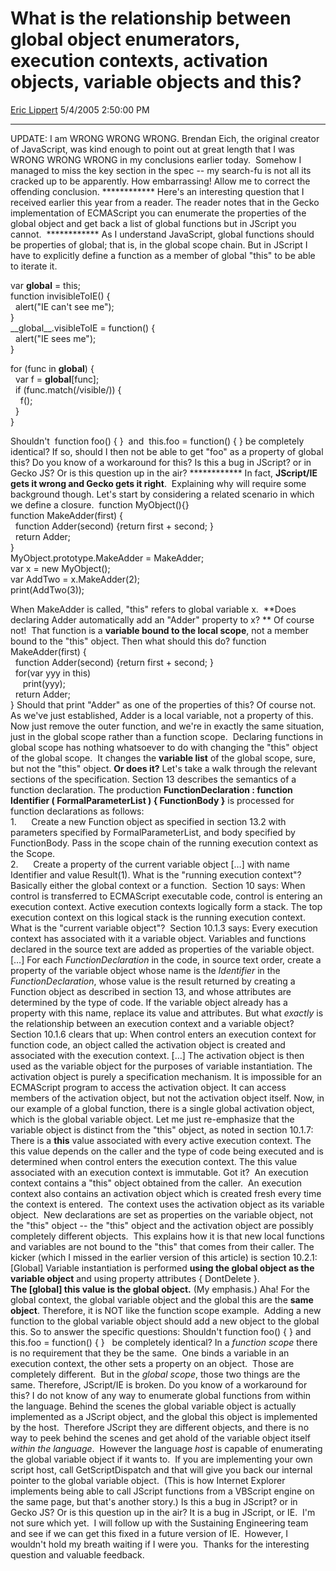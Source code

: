 # What is the relationship between global object enumerators, execution contexts, activation objects, variable objects and this?

[Eric Lippert](https://social.msdn.microsoft.com/profile/Eric%20Lippert) 5/4/2005 2:50:00 PM

-----

UPDATE: I am WRONG WRONG WRONG. Brendan Eich, the original creator of JavaScript, was kind enough to point out at great length that I was WRONG WRONG WRONG in my conclusions earlier today.  Somehow I managed to miss the key section in the spec -- my search-fu is not all its cracked up to be apparently. How embarrassing\! Allow me to correct the offending conclusion. \*\*\*\*\*\*\*\*\*\*\*\* Here's an interesting question that I received earlier this year from a reader. The reader notes that in the Gecko implementation of ECMAScript you can enumerate the properties of the global object and get back a list of global functions but in JScript you cannot.  \*\*\*\*\*\*\*\*\*\*\*\* As I understand JavaScript, global functions should be properties of global; that is, in the global scope chain. But in JScript I have to explicitly define a function as a member of global "this" to be able to iterate it.  
  
var **global** = this;  
function invisibleToIE() {  
  alert("IE can't see me");  
}  
\_\_global\_\_.visibleToIE = function() {  
  alert("IE sees me");  
}  
  
for (func in **global**) {  
  var f = **global**\[func\];  
  if (func.match(/visible/)) {  
    f();  
  }  
}  
  
Shouldn't  function foo() { }  and  this.foo = function() { } be completely identical? If so, should I then not be able to get "foo" as a property of global this? Do you know of a workaround for this? Is this a bug in JScript? or in Gecko JS? Or is this question up in the air? \*\*\*\*\*\*\*\*\*\*\*\* In fact, **JScript/IE gets it wrong and Gecko gets it right**.  Explaining why will require some background though. Let's start by considering a related scenario in which we define a closure.  function MyObject(){}  
function MakeAdder(first) {  
  function Adder(second) {return first + second; }   
  return Adder;  
}  
MyObject.prototype.MakeAdder = MakeAdder;  
var x = new MyObject();  
var AddTwo = x.MakeAdder(2);  
print(AddTwo(3));  
  
When MakeAdder is called, "this" refers to global variable x.  **Does declaring Adder automatically add an "Adder" property to x? ** Of course not\!  That function is a **variable bound to the local scope**, not a member bound to the "this" object. Then what should this do? function MakeAdder(first) {  
  function Adder(second) {return first + second; }   
  for(var yyy in this)  
     print(yyy);  
  return Adder;  
} Should that print "Adder" as one of the properties of this? Of course not.  As we've just established, Adder is a local variable, not a property of this. Now just remove the outer function, and we're in exactly the same situation, just in the global scope rather than a function scope.  Declaring functions in global scope has nothing whatsoever to do with changing the "this" object of the global scope.  It changes the **variable list** of the global scope, sure, but not the "this" object. **Or does it?** Let's take a walk through the relevant sections of the specification. Section 13 describes the semantics of a function declaration. The production **FunctionDeclaration : function Identifier ( FormalParameterList ) { FunctionBody }** is processed for function declarations as follows:  
1.      Create a new Function object as specified in section 13.2 with parameters specified by FormalParameterList, and body specified by FunctionBody. Pass in the scope chain of the running execution context as the Scope.  
2.      Create a property of the current variable object \[…\] with name Identifier and value Result(1). What is the "running execution context"?  Basically either the global context or a function.  Section 10 says: When control is transferred to ECMAScript executable code, control is entering an execution context. Active execution contexts logically form a stack. The top execution context on this logical stack is the running execution context. What is the "current variable object"?  Section 10.1.3 says: Every execution context has associated with it a variable object. Variables and functions declared in the source text are added as properties of the variable object. \[…\] For each *FunctionDeclaration* in the code, in source text order, create a property of the variable object whose name is the *Identifier* in the *FunctionDeclaration*, whose value is the result returned by creating a Function object as described in section 13, and whose attributes are determined by the type of code. If the variable object already has a property with this name, replace its value and attributes. But what *exactly* is the relationship between an execution context and a variable object?  Section 10.1.6 clears that up: When control enters an execution context for function code, an object called the activation object is created and associated with the execution context. \[…\] The activation object is then used as the variable object for the purposes of variable instantiation. The activation object is purely a specification mechanism. It is impossible for an ECMAScript program to access the activation object. It can access members of the activation object, but not the activation object itself. Now, in our example of a global function, there is a single global activation object, which is the global variable object. Let me just re-emphasize that the variable object is distinct from the "this" object, as noted in section 10.1.7: There is a **this** value associated with every active execution context. The this value depends on the caller and the type of code being executed and is determined when control enters the execution context. The this value associated with an execution context is immutable. Got it?  An execution context contains a "this" object obtained from the caller.  An execution context also contains an activation object which is created fresh every time the context is entered.  The context uses the activation object as its variable object.  New declarations are set as properties on the variable object, not the "this" object -- the "this" object and the activation object are possibly completely different objects.  This explains how it is that new local functions and variables are not bound to the "this" that comes from their caller. The kicker (which I missed in the earlier version of this article) is section 10.2.1: \[Global\] Variable instantiation is performed **using the global object as the variable object** and using property attributes { DontDelete }.  
**The \[global\] this value is the global object.** (My emphasis.) Aha\! For the global context, the global variable object and the global this are the **same object**. Therefore, it is NOT like the function scope example.  Adding a new function to the global variable object should add a new object to the global this. So to answer the specific questions: Shouldn't function foo() { } and  this.foo = function() { }   be completely identical? In a *function scope* there is no requirement that they be the same.  One binds a variable in an execution context, the other sets a property on an object.  Those are completely different.  But in the *global scope*, those two things are the same. Therefore, JScript/IE is broken. Do you know of a workaround for this? I do not know of any way to enumerate global functions from within the language. Behind the scenes the global variable object is actually implemented as a JScript object, and the global this object is implemented by the host.  Therefore JScript they are different objects, and there is no way to peek behind the scenes and get ahold of the variable object itself *within the language*.  However the language *host* is capable of enumerating the global variable object if it wants to.  If you are implementing your own script host, call GetScriptDispatch and that will give you back our internal pointer to the global variable object.  (This is how Internet Explorer implements being able to call JScript functions from a VBScript engine on the same page, but that's another story.) Is this a bug in JScript? or in Gecko JS? Or is this question up in the air? It is a bug in JScript, or IE.  I'm not sure which yet.  I will follow up with the Sustaining Engineering team and see if we can get this fixed in a future version of IE.  However, I wouldn't hold my breath waiting if I were you.  Thanks for the interesting question and valuable feedback.

